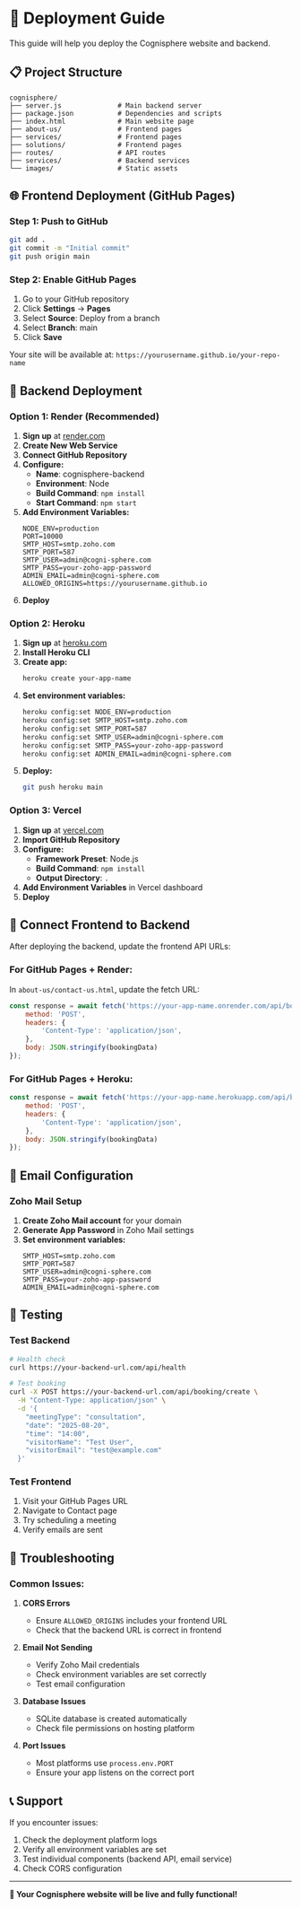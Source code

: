 # 🚀 Deployment Guide

This guide will help you deploy the Cognisphere website and backend.

## 📋 **Project Structure**

```
cognisphere/
├── server.js              # Main backend server
├── package.json           # Dependencies and scripts
├── index.html             # Main website page
├── about-us/              # Frontend pages
├── services/              # Frontend pages
├── solutions/             # Frontend pages
├── routes/                # API routes
├── services/              # Backend services
└── images/                # Static assets
```

## 🌐 **Frontend Deployment (GitHub Pages)**

### **Step 1: Push to GitHub**
```bash
git add .
git commit -m "Initial commit"
git push origin main
```

### **Step 2: Enable GitHub Pages**
1. Go to your GitHub repository
2. Click **Settings** → **Pages**
3. Select **Source**: Deploy from a branch
4. Select **Branch**: main
5. Click **Save**

Your site will be available at: `https://yourusername.github.io/your-repo-name`

## 🔧 **Backend Deployment**

### **Option 1: Render (Recommended)**

1. **Sign up** at [render.com](https://render.com)
2. **Create New Web Service**
3. **Connect GitHub Repository**
4. **Configure:**
   - **Name**: cognisphere-backend
   - **Environment**: Node
   - **Build Command**: `npm install`
   - **Start Command**: `npm start`
5. **Add Environment Variables:**
   ```
   NODE_ENV=production
   PORT=10000
   SMTP_HOST=smtp.zoho.com
   SMTP_PORT=587
   SMTP_USER=admin@cogni-sphere.com
   SMTP_PASS=your-zoho-app-password
   ADMIN_EMAIL=admin@cogni-sphere.com
   ALLOWED_ORIGINS=https://yourusername.github.io
   ```
6. **Deploy**

### **Option 2: Heroku**

1. **Sign up** at [heroku.com](https://heroku.com)
2. **Install Heroku CLI**
3. **Create app:**
   ```bash
   heroku create your-app-name
   ```
4. **Set environment variables:**
   ```bash
   heroku config:set NODE_ENV=production
   heroku config:set SMTP_HOST=smtp.zoho.com
   heroku config:set SMTP_PORT=587
   heroku config:set SMTP_USER=admin@cogni-sphere.com
   heroku config:set SMTP_PASS=your-zoho-app-password
   heroku config:set ADMIN_EMAIL=admin@cogni-sphere.com
   ```
5. **Deploy:**
   ```bash
   git push heroku main
   ```

### **Option 3: Vercel**

1. **Sign up** at [vercel.com](https://vercel.com)
2. **Import GitHub Repository**
3. **Configure:**
   - **Framework Preset**: Node.js
   - **Build Command**: `npm install`
   - **Output Directory**: `.`
4. **Add Environment Variables** in Vercel dashboard
5. **Deploy**

## 🔗 **Connect Frontend to Backend**

After deploying the backend, update the frontend API URLs:

### **For GitHub Pages + Render:**
In `about-us/contact-us.html`, update the fetch URL:
```javascript
const response = await fetch('https://your-app-name.onrender.com/api/booking/create', {
    method: 'POST',
    headers: {
        'Content-Type': 'application/json',
    },
    body: JSON.stringify(bookingData)
});
```

### **For GitHub Pages + Heroku:**
```javascript
const response = await fetch('https://your-app-name.herokuapp.com/api/booking/create', {
    method: 'POST',
    headers: {
        'Content-Type': 'application/json',
    },
    body: JSON.stringify(bookingData)
});
```

## 📧 **Email Configuration**

### **Zoho Mail Setup**
1. **Create Zoho Mail account** for your domain
2. **Generate App Password** in Zoho Mail settings
3. **Set environment variables:**
   ```
   SMTP_HOST=smtp.zoho.com
   SMTP_PORT=587
   SMTP_USER=admin@cogni-sphere.com
   SMTP_PASS=your-zoho-app-password
   ADMIN_EMAIL=admin@cogni-sphere.com
   ```

## 🧪 **Testing**

### **Test Backend**
```bash
# Health check
curl https://your-backend-url.com/api/health

# Test booking
curl -X POST https://your-backend-url.com/api/booking/create \
  -H "Content-Type: application/json" \
  -d '{
    "meetingType": "consultation",
    "date": "2025-08-20",
    "time": "14:00",
    "visitorName": "Test User",
    "visitorEmail": "test@example.com"
  }'
```

### **Test Frontend**
1. Visit your GitHub Pages URL
2. Navigate to Contact page
3. Try scheduling a meeting
4. Verify emails are sent

## 🔧 **Troubleshooting**

### **Common Issues:**

1. **CORS Errors**
   - Ensure `ALLOWED_ORIGINS` includes your frontend URL
   - Check that the backend URL is correct in frontend

2. **Email Not Sending**
   - Verify Zoho Mail credentials
   - Check environment variables are set correctly
   - Test email configuration

3. **Database Issues**
   - SQLite database is created automatically
   - Check file permissions on hosting platform

4. **Port Issues**
   - Most platforms use `process.env.PORT`
   - Ensure your app listens on the correct port

## 📞 **Support**

If you encounter issues:
1. Check the deployment platform logs
2. Verify all environment variables are set
3. Test individual components (backend API, email service)
4. Check CORS configuration

---

**🎉 Your Cognisphere website will be live and fully functional!** 